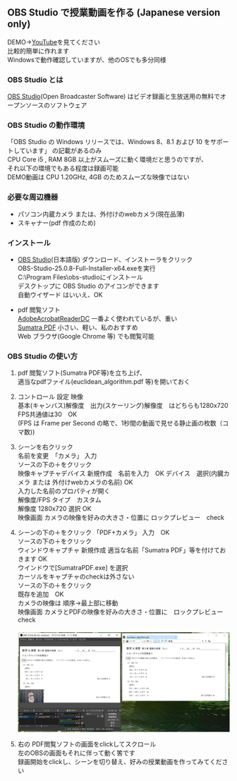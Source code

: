 ## OBS Studio で授業動画を作る (Japanese version only)  

DEMO→[YouTube](https://www.youtube.com/watch?v=ogxKhS5n1Gk)を見てください  
比較的簡単に作れます  
Windowsで動作確認していますが、他のOSでも多分同様  

###  OBS Studio とは  
[OBS Studio](https://obsproject.com)(Open Broadcaster Software) はビデオ録画と生放送用の無料でオープンソースのソフトウェア

### OBS Studio の動作環境  
「OBS Studio の Windows リリースでは、Windows 8、8.1 および 10 をサポートしています」
の記載があるのみ  
CPU Core i5 , RAM 8GB 以上がスムーズに動く環境だと思うのですが、  
それ以下の環境でもある程度は録画可能  
DEMO動画は CPU 1.20GHz, 4GB のためスムーズな映像ではない  

### 必要な周辺機器
- パソコン内蔵カメラ または、外付けのwebカメラ(現在品薄)
- スキャナー(pdf 作成のため)  

### インストール
- [OBS Studio](https://obsproject.com/ja/download)(日本語版) 
ダウンロード、インストーラをクリック  
OBS-Studio-25.0.8-Full-Installer-x64.exeを実行  
C:\Program Files\obs-studioにインストール  
デスクトップに OBS Studio のアイコンができます  
自動ウイザード はいいえ、OK  
 

- pdf 閲覧ソフト  
[AdobeAcrobatReaderDC](https://get.adobe.com/jp/reader/) 一番よく使われているが、重い  
[Sumatra PDF](https://www.sumatrapdfreader.org/free-pdf-reader.html) 小さい、軽い、私のおすすめ  
Web ブラウザ(Google Chrome 等) でも閲覧可能  

### OBS Studio の使い方

1. pdf 閲覧ソフト(Sumatra PDF等)を立ち上げ、    
適当なpdfファイル(euclidean_algorithm.pdf 等)を開いておく  

1. コントロール 設定 映像  
基本(キャンバス)解像度　出力(スケーリング)解像度　はどちらも1280x720  
FPS共通値は30　OK  
(FPS は Frame per Second の略で、1秒間の動画で見せる静止画の枚数（コマ数))  

1. シーンを右クリック  
名前を変更　「カメラ」 入力    
ソースの下の＋をクリック  
映像キャプチャデバイス 新規作成　名前を入力　OK 
デバイス　選択(内臓カメラ または 外付けwebカメラの名前) OK  
入力した名前のプロパティが開く  
解像度/FPS タイプ　カスタム    
解像度 1280x720 選択 OK  
映像画面 カメラの映像を好みの大きさ・位置に ロックプレビュー　check　　

   

1. シーンの下の＋をクリック
「PDF+カメラ」 入力　OK  
ソースの下の＋をクリック  
ウィンドウキャプチャ 新規作成 適当な名前「Sumatra PDF」等を付けておきます OK  
ウインドウで[SumatraPDF.exe] を選択  
カーソルをキャプチャのcheckは外さない  
ソースの下の＋をクリック  
既存を追加　OK  
カメラの映像は 順序→最上部に移動  
映像画面 カメラとPDFの映像を好みの大きさ・位置に　ロックプレビュー  check  
　<img src="./readme_images/obs_disktop.png">   

1. 右の PDF閲覧ソフトの画面をclickしてスクロール  
左のOBSの画面もそれに伴って動く筈です  
録画開始をclickし、シーンを切り替え、好みの授業動画を作ってみてください  



